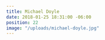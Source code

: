 ```yaml
---
title: Michael Doyle
date: 2018-01-25 18:31:00 -06:00
position: 22
image: "/uploads/michael-doyle.jpg"
---
```



